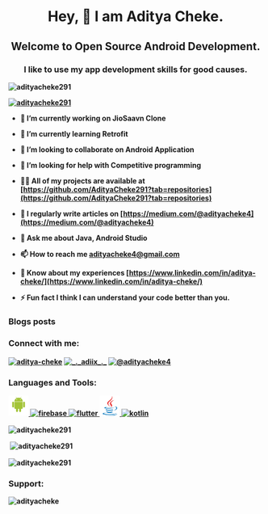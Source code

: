 <h1 align="center">Hey, 👋 I am Aditya Cheke. </h1>
<h2 align="center">Welcome to <b>Open Source Android Development.</h3>
<h3 align="center">I like to use my app development skills for good causes.</h3>

<p align="left"> <img src="https://komarev.com/ghpvc/?username=adityacheke291&label=Profile%20views&color=0e75b6&style=flat" alt="adityacheke291" /> </p>

<p align="left"> <a href="https://github.com/ryo-ma/github-profile-trophy"><img src="https://github-profile-trophy.vercel.app/?username=adityacheke291" alt="adityacheke291" /></a> </p>

- 🔭 I’m currently working on **JioSaavn Clone**

- 🌱 I’m currently learning **Retrofit**

- 👯 I’m looking to collaborate on **Android Application**

- 🤝 I’m looking for help with **Competitive programming**

- 👨‍💻 All of my projects are available at [https://github.com/AdityaCheke291?tab=repositories](https://github.com/AdityaCheke291?tab=repositories)

- 📝 I regularly write articles on [https://medium.com/@adityacheke4](https://medium.com/@adityacheke4)

- 💬 Ask me about **Java, Android Studio**

- 📫 How to reach me **adityacheke4@gmail.com**

- 📄 Know about my experiences [https://www.linkedin.com/in/aditya-cheke/](https://www.linkedin.com/in/aditya-cheke/)

- ⚡ Fun fact **I think I can understand your code better than you.**

### Blogs posts
<!-- BLOG-POST-LIST:START -->
<!-- BLOG-POST-LIST:END -->

<h3 align="left">Connect with me:</h3>
<p align="left">
<a href="https://linkedin.com/in/aditya-cheke" target="blank"><img align="center" src="https://raw.githubusercontent.com/rahuldkjain/github-profile-readme-generator/master/src/images/icons/Social/linked-in-alt.svg" alt="aditya-cheke" height="30" width="40" /></a>
<a href="https://instagram.com/_._adiix_._" target="blank"><img align="center" src="https://raw.githubusercontent.com/rahuldkjain/github-profile-readme-generator/master/src/images/icons/Social/instagram.svg" alt="_._adiix_._" height="30" width="40" /></a>
<a href="https://medium.com/@adityacheke4" target="blank"><img align="center" src="https://raw.githubusercontent.com/rahuldkjain/github-profile-readme-generator/master/src/images/icons/Social/medium.svg" alt="@adityacheke4" height="30" width="40" /></a>
</p>

<h3 align="left">Languages and Tools:</h3>
<p align="left"> <a href="https://developer.android.com" target="_blank"> <img src="https://raw.githubusercontent.com/devicons/devicon/master/icons/android/android-original-wordmark.svg" alt="android" width="40" height="40"/> </a> <a href="https://firebase.google.com/" target="_blank"> <img src="https://www.vectorlogo.zone/logos/firebase/firebase-icon.svg" alt="firebase" width="40" height="40"/> </a> <a href="https://flutter.dev" target="_blank"> <img src="https://www.vectorlogo.zone/logos/flutterio/flutterio-icon.svg" alt="flutter" width="40" height="40"/> </a> <a href="https://www.java.com" target="_blank"> <img src="https://raw.githubusercontent.com/devicons/devicon/master/icons/java/java-original.svg" alt="java" width="40" height="40"/> </a> <a href="https://kotlinlang.org" target="_blank"> <img src="https://www.vectorlogo.zone/logos/kotlinlang/kotlinlang-icon.svg" alt="kotlin" width="40" height="40"/> </a> </p>

<p><img align="center" src="https://github-readme-stats.vercel.app/api/top-langs?username=adityacheke291&show_icons=true&locale=en&layout=compact" alt="adityacheke291" /></p>

<p>&nbsp;<img align="center" src="https://github-readme-stats.vercel.app/api?username=adityacheke291&show_icons=true&locale=en" alt="adityacheke291" /></p>

<p><img align="center" src="https://github-readme-streak-stats.herokuapp.com/?user=adityacheke291&" alt="adityacheke291" /></p>

<h3 align="left">Support:</h3>
<p><a href="https://www.buymeacoffee.com/adityacheke"> <img align="left" src="https://cdn.buymeacoffee.com/buttons/v2/default-yellow.png" height="50" width="210" alt="adityacheke" /></a></p><br><br>
